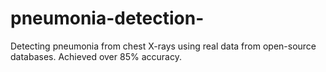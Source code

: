 # pneumonia-detection-
Detecting pneumonia from chest X-rays using real data from open-source databases. Achieved over 85% accuracy. 
